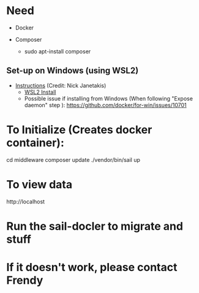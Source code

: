# Need
- Docker

- Composer
    - sudo apt-install composer

## Set-up on Windows (using WSL2) 

- [Instructions](https://nickjanetakis.com/blog/setting-up-docker-for-windows-and-wsl-to-work-flawlessly#configure-docker-for-windows) (Credit: Nick Janetakis)
     - [WSL2 Install](https://docs.microsoft.com/en-us/windows/wsl/install-win10)
     - Possible issue if installing from Windows (When following "Expose daemon" step ): https://github.com/docker/for-win/issues/10701

<!-- <!-- - PostGreSQL
    - sudo apt install postgresql-client-common
    - sudo apt-get install php-pgsql -->

# To Initialize (Creates docker container):
cd middleware 
composer update
./vendor/bin/sail up

# To view data
http://localhost

# Run the sail-docler to migrate and stuff

# If it doesn't work, please contact Frendy
